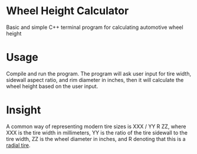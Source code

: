 # Wheel Height Calculator
Basic and simple C++ terminal program for calculating automotive wheel height

# Usage
Compile and run the program. The program will ask user input for tire width, sidewall aspect ratio, and rim diameter in inches, then it will calculate the wheel height based on the user input.

# Insight
A common way of representing modern tire sizes is XXX / YY R ZZ, where
XXX is the tire width in millimeters,
YY is the ratio of the tire sidewall to the tire width,
ZZ is the wheel diameter in inches,
and R denoting that this is a [radial tire](https://en.wikipedia.org/wiki/Radial_tire).
